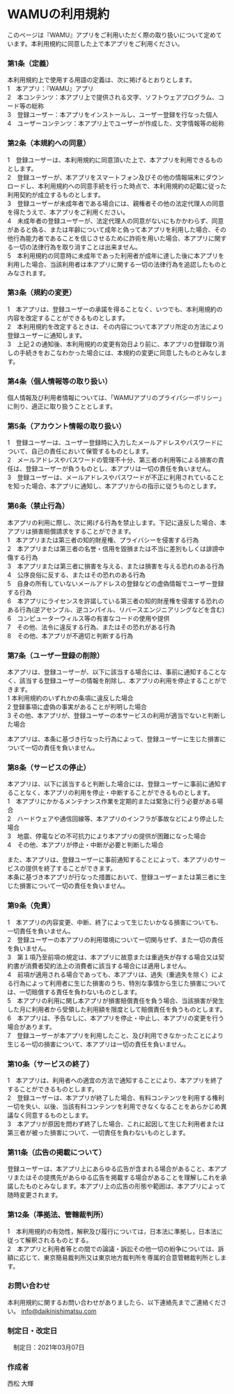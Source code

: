 # WAMUの利用規約

このページは『WAMU』アプリをご利用いただく際の取り扱いについて定めています。本利用規約に同意した上で本アプリをご利用ください。

### 第1条（定義）
本利用規約上で使用する用語の定義は、次に掲げるとおりとします。  
1　本アプリ：『WAMU』アプリ  
2　本コンテンツ：本アプリ上で提供される文字、ソフトウェアプログラム、コード等の総称  
3　登録ユーザー：本アプリをインストールし、ユーザー登録を行なった個人  
4　ユーザーコンテンツ：本アプリ上でユーザーが作成した、文字情報等の総称  

### 第2条（本規約への同意）
1　登録ユーザーは、本利用規約に同意頂いた上で、本アプリを利用できるものとします。  
2　登録ユーザーが、本アプリをスマートフォン及びその他の情報端末にダウンロードし、本利用規約への同意手続を行った時点で、本利用規約の記載に従った利用契約が成立するものとします。  
3　登録ユーザーが未成年者である場合には、親権者その他の法定代理人の同意を得たうえで、本アプリをご利用ください。  
4　未成年者の登録ユーザーが、法定代理人の同意がないにもかかわらず、同意があると偽る、または年齢について成年と偽って本アプリを利用した場合、その他行為能力者であることを信じさせるために詐術を用いた場合、本アプリに関する一切の法律行為を取り消すことは出来ません。  
5　本利用規約の同意時に未成年であった利用者が成年に達した後に本アプリを利用した場合、当該利用者は本アプリに関する一切の法律行為を追認したものとみなされます。  

### 第3条（規約の変更）
1　本アプリは、登録ユーザーの承諾を得ることなく、いつでも、本利用規約の内容を改定することができるものとします。  
2　本利用規約を改定するときは、その内容について本アプリ所定の方法により登録ユーザーに通知します。  
3　上記２の通知後、本利用規約の変更有効日より前に、本アプリの登録取り消しの手続きをおこなわかった場合には、本規約の変更に同意したものとみなします。  

### 第4条（個人情報等の取り扱い）
 個人情報及び利用者情報については、「WAMUアプリのプライパシーポリシー」に則り、適正に取り扱うこととします。
 
### 第5条（アカウント情報の取り扱い）
1　登録ユーザーは、ユーザー登録時に入力したメールアドレスやパスワードについて、自己の責任において保管するものとします。  
2　メールアドレスやパスワードの管理不十分、第三者の利用等による損害の責任は、登録ユーザーが負うものとし、本アプリは一切の責任を負いません。  
3　登録ユーザーは、メールアドレスやパスワードが不正に利用されていることを知った場合、本アプリに通知し、本アプリからの指示に従うものとします。  

### 第6条（禁止行為）
 本アプリの利用に際し、次に掲げる行為を禁止します。下記に違反した場合、本アプリは損害賠償請求をすることができます。  
1　本アプリまたは第三者の知的財産権、プライバシーを侵害する行為  
2　本アプリまたは第三者の名誉・信用を毀損または不当に差別もしくは誹謗中傷する行為  
3　本アプリまたは第三者に損害を与える、または損害を与える恐れのある行為  
4　公序良俗に反する、またはその恐れのある行為  
5　自身の所有していないメールアドレスの登録などの虚偽情報でユーザー登録する行為  
6　本アプリにライセンスを許諾している第三者の知的財産権を侵害する恐れのある行為(逆アセンブル、逆コンパイル、リバースエンジニアリングなどを含む)  
6　コンピューターウィルス等の有害なコードの使用や提供  
7　その他、法令に違反する行為、またはその恐れがある行為  
8　その他、本アプリが不適切と判断する行為  

### 第7条（ユーザー登録の削除）
 本アプリは、登録ユーザーが、以下に該当する場合には、事前に通知することなく、該当する登録ユーザーの情報を削除し、本アプリの利用を停止することができます。  
1 本利用規約のいずれかの条項に違反した場合  
2 登録事項に虚偽の事実があることが判明した場合  
3 その他、本アプリが、登録ユーザーの本サービスの利用が適当でないと判断した場合  

本アプリは、本条に基づき行なった行為によって、登録ユーザーに生じた損害について一切の責任を負いません。

### 第8条（サービスの停止）
本アプリは、以下に該当すると判断した場合には、登録ユーザーに事前に通知することなく、本アプリの利用を停止・中断することができるものとします。  
1　本アプリにかかるメンテナンス作業を定期的または緊急に行う必要がある場合  
2　ハードウェアや通信回線等、本アプリのインフラが事故などにより停止した場合  
3　地震、停電などの不可抗力により本アプリの提供が困難になった場合  
4　その他、本アプリが停止・中断が必要と判断した場合  

また、本アプリは、登録ユーザーに事前通知することによって、本アプリのサービスの提供を終了することができます。  
本条に基づき本アプリが行なった措置において、登録ユーザーまたは第三者に生じた損害について一切の責任を負いません。

### 第9条（免責）
1　本アプリの内容変更、中断、終了によって生じたいかなる損害についても、一切責任を負いません。  
2　登録ユーザーの本アプリの利用環境について一切関与せず、また一切の責任を負いません。  
3　第１項乃至前項の規定は、本アプリに故意または重過失が存する場合又は契約書が消費者契約法上の消費者に該当する場合には適用しません。  
4　前項が適用される場合であっても、本アプリは、過失（重過失を除く）による行為によって利用者に生じた損害のうち、特別な事情から生じた損害については、一切賠償する責任を負わないものとします。  
5　本アプリの利用に関し本アプリが損害賠償責任を負う場合、当該損害が発生した月に利用者から受領した利用額を限度として賠償責任を負うものとします。  
6　本アプリは、予告なしに、本アプリを停止・中止し、本アプリの変更を行う場合があります。  
7　登録ユーザーが本アプリを利用したこと、及び利用できなかったことにより生じる一切の損害について、本アプリは一切の責任を負いません。  

### 第10条（サービスの終了）
1　本アプリは、利用者への適宜の方法で通知することにより、本アプリを終了することができるものとします。  
2　登録ユーザーは、本アプリが終了した場合、有料コンテンツを利用する権利一切を失い、以後、当該有料コンテンツを利用できなくなることをあらかじめ異議なく同意するものとします。  
3　本アプリが原因を問わず終了した場合、これに起因して生じた利用者または第三者が被った損害について、一切責任を負わないものとします。  

### 第11条（広告の掲載について）
 登録ユーザーは、本アプリ上にあらゆる広告が含まれる場合があること、本アプリまたはその提携先があらゆる広告を掲載する場合があることを理解しこれを承諾したものとみなします。本アプリ上の広告の形態や範囲は、本アプリによって随時変更されます。

### 第12条（準拠法、管轄裁判所）
1　本利用規約の有効性，解釈及び履行については，日本法に準拠し，日本法に従って解釈されるものとする。  
2　本アプリと利用者等との間での論議・訴訟その他一切の紛争については、訴額に応じて、東京簡易裁判所又は東京地方裁判所を専属的合意管轄裁判所とします。  

### お問い合わせ
 本利用規約に関するお問い合わせがありましたら、以下連絡先までご連絡ください。 info@daikinishimatsu.com

### 制定日・改定日
　制定日：2021年03月07日

### 作成者
 西松 大輝

